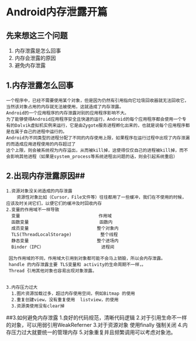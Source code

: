 # Android内存泄露开篇 #

## 先来想这三个问题 ##

1. 内存泄露是怎么回事
1. 内存会泄露的原因
1. 避免内存泄露


## 1.内存泄露怎么回事 ##

	一个程序中，已经不需要使用某个对象，但是因为仍然有引用指向它垃圾回收器就无法回收它，当然该对象占用的内存就无法被使用，这就造成了内存泄露。
	Android的一个应用程序的内存泄露对别的应用程序影响不大。
	为了能够使得Android应用程序安全且快速的运行，Android的每个应用程序都会使用一个专有的Dalvik虚拟机实例来运行，它是由Zygote服务进程孵化出来的，也就是说每个应用程序都是在属于自己的进程中运行的。
	Android为不同类型的进程分配了不同的内存使用上限，如果程序在运行过程中出现了内存泄漏的而造成应用进程使用的内存超过了
	这个上限，则会被系统视为内存溢出，从而被kill掉，这使得仅仅自己的进程被kill掉，而不会影响其他进程（如果是system_process等系统进程出问题的话，则会引起系统重启）

## 2.出现内存泄露原因##
   
    1.资源对象没关闭造成的内存泄露
		资源性对象比如（Cursor，File文件等）往往都用了一些缓冲，我们在不使用的时候，应该及时关闭它们，以便它们的缓冲及时回收内存
	2.变量的作用域不一样导致
      变量                              作用域 
      函数变量                           函数内
	  成员变量						    整个对象内
	  TLS(ThreadLocalStorage)           整个线程
	  静态变量						    整个进场内
	  Binder（IPC）                      进程间
   
     因为作用域的不同，作用域大引用到对象都可能不会马上销毁，所以会内存泄露。     
	 handle 的内存泄露主要 TLS变量和 activity的生命周期不一样，。
     Thread 引用其他对象也容易出现对象泄露。
     	
	
	3.内存压力过大
      1.图片资源加载过多，超过内存使用空间，例如Bitmap 的使用
      2.重复创建view，没有重复使用  listview，的使用
      3.资源类使用没有clear掉

##3.如何避免内存泄露
	1.良好的代码规范，清晰代码逻辑
 	2.对于引用生命不一样的对象，可以用弱引用WeakReferner
    3.对于资源对象 使用finally 强制关闭
    4.内存压力过大就要统一的管理内存
    5.对象重复并且频繁调用可以考虑对象池。

      